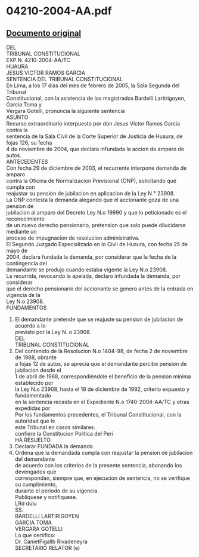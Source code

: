 
04210-2004-AA.pdf
=================
  
[Documento original](https://tc.gob.pe/jurisprudencia/2005/04210-2004-AA.pdf)  
---  
DEL  
TRIBUNAL CONSTITUCIONAL  
EXP.N. 4210-2004-AA/TC  
HUAURA  
JESUS VICTOR RAMOS GARCIA  
SENTENCIA DEL TRIBUNAL CONSTITUCIONAL  
En Lima, a los 17 dias del mes de febrero de 2005, la Sala Segunda del Tribunal  
Constitucional, con la asistencia de los magistrados Bardelli Lartirigoyen, Garcia Toma y  
Vergara Gotelli, pronuncia la siguiente sentencia  
ASUNTO  
Recurso extraordinario interpuesto por don Jesus Victor Ramos Garcia contra la  
sentencia de la Sala Civil de la Corte Superior de Justicia de Huaura, de fojas 126, su fecha  
4 de noviembre de 2004, que declara infundada la accion de amparo de autos.  
ANTECEDENTES  
Con fecha 29 de diciembre de 2003, el recurrente interpone demanda de amparo  
contra la Oficina de Normalizacion Previsional (ONP), solicitando que cumpla con  
reajustar su pension de jubilacion en aplicacion de la Ley N.° 23908.  
La ONP contesta la demanda alegando que el accionante goza de una pension de  
jubilacion al amparo del Decreto Ley N.o 19990 y que lo peticionado es el reconocimiento  
de un nuevo derecho pensionario, pretension que solo puede dilucidarse mediante un  
proceso de impugnacion de resolucion administrativa.  
El Segundo Juzgado Especializado en lo Civil de Huaura, con fecha 25 de mayo de  
2004, declara fundada la demanda, por considerar que la fecha de la contingencia del  
demandante se produjo cuando estaba vigente la Ley N.o 23908.  
La recurrida, revocando la apelada, declaro infundada la demanda, por considerar  
que el derecho pensionario del accionante se genero antes de la entrada en vigencia de la  
Ley N.o 23908.  
FUNDAMENTOS  
1. El demandante pretende que se reajuste su pension de jubilacion de acuerdo a lo  
previsto por la Ley N. o 23908.  
DEL  
TRIBUNAL CONSTITUCIONAL  
2. Del contenido de la Resolucion N.o 1404-98, de fecha 2 de noviembre de 1988, obrante  
a fojas 12 de autos, se aprecia que el demandante percibe pension de jubilacion desde el  
1 de abril de 1988, correspondiéndole el beneficio de la pension minima establecido por  
la Ley N.o 23908, hasta el 18 de diciembre de 1992, criterio expuesto y fundamentado  
en la sentencia recaida en el Expediente N.o 1740-2004-AA/TC y otras expedidas por  
Por los fundamentos precedentes, el Tribunal Constitucional, con la autoridad que le  
este Tribunal en casos similares.  
confiere la Constitucion Politica del Peri  
HA RESUELTO  
1. Declarar FUNDADA la demanda.  
2. Ordena que la demandada cumpla con reajustar la pension de jubilacion del demandante  
de acuerdo con los criterios de la presente sentencia, abonando los devengados que  
correspondan, siempre que, en ejecucion de sentencia, no se verifique su cumplimiento,  
durante el periodo de su vigencia.  
Publiquese y notifiquese.  
LRd dulu  
SS.  
BARDELLI LARTIRIGOYEN  
GARCIA TOMA  
VERGARA GOTELLI  
Lo que certifico:  
Dr. CanietFigallb Rivadeneyra  
SECRETARIO RELATOR (e)